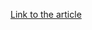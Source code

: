 [Link to the article](https://cybersecuritynews.com/weaponized-deepseek-installers-delivers-sainbox-rat/)
